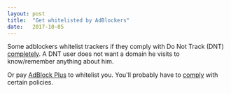 ```yaml
---
layout: post
title:  "Get whitelisted by AdBlockers"
date:   2017-10-05
---
```


Some adblockers whitelist trackers if they comply with Do Not Track (DNT)
[completely](https://www.eff.org/dnt-policy).
A DNT user does not want a domain he visits to know/remember anything about him.

Or pay [AdBlock Plus](https://arstechnica.com/information-technology/2015/02/over-300-businesses-now-whitelisted-on-adblock-plus-10-pay-to-play/) to whitelist you.
You'll probably have to 
[comply](https://adblockplus.org/acceptable-ads#application)
with certain policies.

